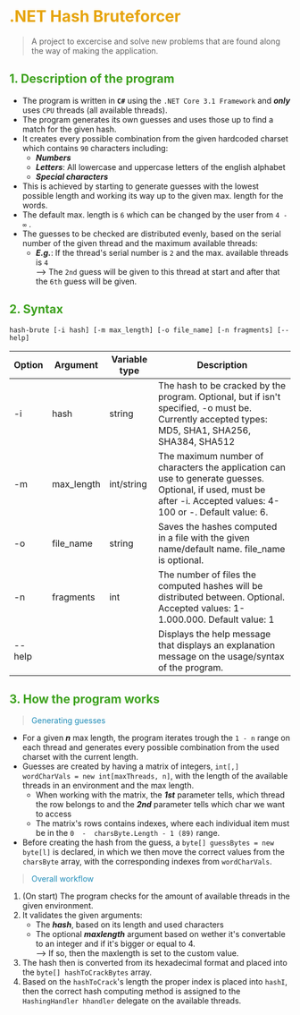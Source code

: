 # <span style="color:#e6a40b">.NET Hash Bruteforcer</span>

> A project to excercise and solve new problems that are found along the way of making the application.


## <span style="color:#3ca11d">1. Description of the program</span>

+ The program is written in **`C#`** using the `.NET Core 3.1 Framework` and ***only*** uses `CPU` threads (all available threads).
+ The program generates its own guesses and uses those up to find a match for the given hash.
+ It creates every possible combination from the given hardcoded charset which contains `90` characters including:
  - ***Numbers***
  - ***Letters***: All lowercase and uppercase letters of the english alphabet
  - ***Special characters***
+ This is achieved by starting to generate guesses with the lowest possible length and working its way up to the given max. length for the words.
+ The default max. length is `6` which can be changed by the user from `4 - ∞` .
+ The guesses to be checked are distributed evenly, based on the serial number of the given thread and the maximum available threads:
  -  ***E.g.***:    If the thread's serial number is `2` and the max. available threads is `4`<br>
                --> The `2nd` guess will be given to this thread at start and after that the `6th` guess will be given.

## <span style="color:#3ca11d">2. Syntax</span>

```
hash-brute [-i hash] [-m max_length] [-o file_name] [-n fragments] [--help]
```
| Option | Argument  | Variable type | Description |
| ------ | --------- | ------------- | ----------- |
| -i     | hash      | string        | The hash to be cracked by the program. Optional, but if isn't specified, -o must be. Currently accepted types: MD5, SHA1, SHA256, SHA384, SHA512 |
| -m     | max_length| int/string    | The maximum number of characters the application can use to generate guesses. Optional, if used, must be after -i. Accepted values: 4-100 or -. Default value: 6. |
| -o     | file_name | string        | Saves the hashes computed in a file with the given name/default name. file_name is optional. |
| -n     | fragments | int           | The number of files the computed hashes will be distributed between. Optional. Accepted values: 1-1.000.000. Default value: 1|
| --help |           |               | Displays the help message that displays an explanation message on the usage/syntax of the program. |

## <span style="color:#3ca11d">3. How the program works</span>

> <span style="color:#1f8cb8">Generating guesses</span>

+ For a given ***n*** max length, the program iterates trough the `1 - n` range on each thread and generates every possible combination from the used charset with the current length.
+ Guesses are created by having a matrix of integers, `int[,] wordCharVals = new int[maxThreads, n]`, with the length of the available threads in an environment and the max length.
  - When working with the matrix, the ***1st*** parameter tells, which thread the row belongs to and the ***2nd*** parameter tells which char we want to access
  - The matrix's rows contains indexes, where each individual item must be in the `0  -  charsByte.Length - 1 (89)` range.
+ Before creating the hash from the guess, a `byte[] guessBytes = new byte[l]` is declared, in which we then move the correct values from the `charsByte` array, with the corresponding indexes from `wordCharVals`.

> <span style="color:#1f8cb8">Overall workflow</span>

1. (On start) The program checks for the amount of available threads in the given environment.
2. It validates the given arguments:
    + The ***hash***, based on its length and used characters
    + The optional ***maxlength*** argument based on wether it's convertable to an integer and if it's bigger or equal to 4.<br>
    --> If so, then the maxlength is set to the custom value.
3. The hash then is converted from its hexadecimal format and placed into the `byte[] hashToCrackBytes` array.
4. Based on the `hashToCrack`'s length the proper index is placed into `hashI`, then the correct hash computing method is assigned to the `HashingHandler hhandler` delegate on the available threads.